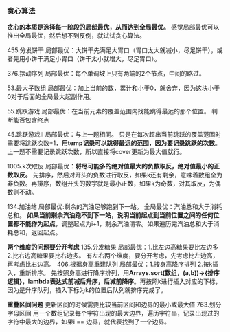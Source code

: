 ### 贪心算法
**贪心的本质是选择每一阶段的局部最优，从而达到全局最优。**
感觉局部最优可以推出全局最优，然后想不到反例，就试试贪心算法。

455.分发饼干 局部最优：大饼干先满足大胃口（胃口太大就减小，尽足饼干），或者先用小饼干满足小胃口（饼干太小就增大，尽足胃口）。

376.摆动序列 局部最优：每个单调坡上只有两端的2个节点，中间的略过。

53.最大子数组 局部最优：加上当前的数，累计和小于0，就舍弃，因为这块小于0对于后面的全局最大起副作用。

55.跳跃游戏 局部最优：在当前元素的覆盖范围内找能跳得最远的那个位置。 判断能否包含终点

45.跳跃游戏Ⅱ 局部最优：与上一题相同。 只是在每次超出当前跳跃的覆盖范围时需要将跳跃次数+1，**用temp记录可以跳得最远的范围，因为要记录跳跃的次数**。上一题不需要记录跳跃次数，所以直接将cover更新为最大值就行。

1005.k次取反 局部最优：**将尽可能多的绝对值最大的负数取反，绝对值最小的正数取反。** 先排序，然后对开头的负数进行取反，如果k还有剩余，意味着数组全为非负数。再排序，数组开头的数字就是最小正数，如果k为奇数，对其取反，为偶数则不动。

134.加油站  局部最优:剩余的汽油足够跑到下一站。 全局最优：汽油总和大于消耗总和。 **如果当前剩余汽油跑不到下一站，说明当前起点到当前位置之间的任何位置都不能作为起点**，调整起点为i+1，剩余汽油清零。如果遍历完汽油总和大于消耗总和，返回起点。

**两个维度的问题要分开考虑**
135.分发糖果  局部最优：1.比左边高糖果要比左边多 2.比右边高糖果要比右边多。 有左右两个维度，要分开考虑，先考虑比左边高，再考虑比右边高。
406.根据身高重建队列  局部最优：1.按身高降序排列 2.按k插入，重新排序。  先按照身高进行降序排列，用**Arrays.sort(数组，(a,b))->{排序逻辑}，lambda表达式前减后升序，后减前降序**。再按照k进行插入对应的下标，因为是升序队列，插入下标为k的位置后队列就排序完成了。

**重叠区间问题**
更新区间的时候需要比较当前区间和边界的最小或最大值
763.划分字母区间  用一个数组记录每个字符出现的最大边界，遍历字符串，记录出现过的字符中最大的边界，如果i == 边界，就代表找到了一个边界。